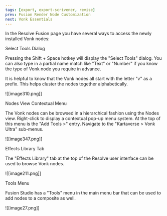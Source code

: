 ```yaml
---
tags: [export, export-scrivener, revise]
prev: Fusion Render Node Customization
next: Vonk Essentials
---
```


In the Resolve Fusion page you have several ways to access the newly installed Vonk nodes:

Select Tools Dialog

Pressing the Shift + Space hotkey will display the "Select Tools" dialog. You can also type in a partial name match like "Text" or "Number" if you know the type of Vonk node you require in advance.

It is helpful to know that the Vonk nodes all start with the letter "v" as a prefix. This helps cluster the nodes together alphabetically.

![[image310.png]]

Nodes View Contextual Menu

The Vonk nodes can be browsed in a hierarchical fashion using the Nodes view. Right-click to display a contextual pop-up menu system. At the top of this menu is the "Add Tools \>" entry. Navigate to the "Kartaverse \> Vonk Ultra" sub-menus.

![[image347.png]]

Effects Library Tab

The "Effects Library" tab at the top of the Resolve user interface can be used to browse Vonk nodes.

![[image211.png]]

Tools Menu

Fusion Studio has a "Tools" menu in the main menu bar that can be used to add nodes to a composite as well.

![[image27.png]]